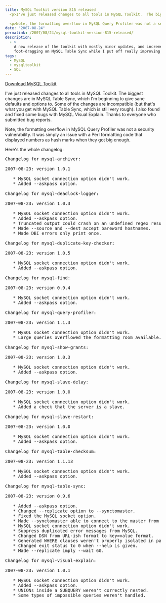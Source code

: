 ```yaml
---
title: MySQL Toolkit version 815 released
  <p>I've just released changes to all tools in MySQL Toolkit.  The biggest changes are in MySQL Table Sync, which I'm beginning to give sane defaults and options to.  Some of the changes are incompatible (but that's what you get with MySQL Table Sync, which is still very rough).  I also found and fixed some bugs with MySQL Visual Explain.  Thanks to everyone who submitted bug reports.</p>
  
  <p>Note, the formatting overflow in MySQL Query Profiler was not a security vulnerability.  It was simply an issue with a Perl formatting code that displayed numbers as hash marks when they got big enough.</p>
date: "2007-08-24"
permalink: /2007/08/24/mysql-toolkit-version-815-released/
description:
  - >
    A new release of the toolkit with mostly minor updates, and incremental
    foot-dragging on MySQL Table Sync while I put off really improving it.
tags:
  - MySQL
  - mysqltoolkit
  - SQL
---
```

<p class="download">
  <a href="http://code.google.com/p/maatkit">Download MySQL Toolkit</a>
</p>

I've just released changes to all tools in MySQL Toolkit. The biggest changes are in MySQL Table Sync, which I'm beginning to give sane defaults and options to. Some of the changes are incompatible (but that's what you get with MySQL Table Sync, which is still very rough). I also found and fixed some bugs with MySQL Visual Explain. Thanks to everyone who submitted bug reports.

Note, the formatting overflow in MySQL Query Profiler was not a security vulnerability. It was simply an issue with a Perl formatting code that displayed numbers as hash marks when they got big enough.

Here's the whole changelog:

<pre>Changelog for mysql-archiver:

2007-08-23: version 1.0.1

   * MySQL socket connection option didn't work.
   * Added --askpass option.

Changelog for mysql-deadlock-logger:

2007-08-23: version 1.0.3

   * MySQL socket connection option didn't work.
   * Added --askpass option.
   * Truncated output could crash on an undefined regex result.
   * Made --source and --dest accept bareword hostnames.
   * Made DBI errors only print once.

Changelog for mysql-duplicate-key-checker:

2007-08-23: version 1.0.5

   * MySQL socket connection option didn't work.
   * Added --askpass option.

Changelog for mysql-find:

2007-08-23: version 0.9.4

   * MySQL socket connection option didn't work.
   * Added --askpass option.

Changelog for mysql-query-profiler:

2007-08-23: version 1.1.3

   * MySQL socket connection option didn't work.
   * Large queries overflowed the formatting room available.

Changelog for mysql-show-grants:

2007-08-23: version 1.0.3

   * MySQL socket connection option didn't work.
   * Added --askpass option.

Changelog for mysql-slave-delay:

2007-08-23: version 1.0.0

   * MySQL socket connection option didn't work.
   * Added a check that the server is a slave.

Changelog for mysql-slave-restart:

2007-08-23: version 1.0.0

   * MySQL socket connection option didn't work.
   * Added --askpass option.

Changelog for mysql-table-checksum:

2007-08-23: version 1.1.13

   * MySQL socket connection option didn't work.
   * Added --askpass option.

Changelog for mysql-table-sync:

2007-08-23: version 0.9.6

   * Added --askpass option.
   * Changed --replicate option to --synctomaster.
   * Fixed the MySQL socket option.
   * Made --synctomaster able to connect to the master from SHOW SLAVE STATUS.
   * MySQL socket connection option didn't work.
   * Suppress duplicated error messages from MySQL.
   * Changed DSN from URL-ish format to key=value format.
   * Generated WHERE clauses weren't properly isolated in parentheses.
   * Changed exit status to 0 when --help is given.
   * Made --replicate imply --wait 60.

Changelog for mysql-visual-explain:

2007-08-23: version 1.0.1

   * MySQL socket connection option didn't work.
   * Added --askpass option.
   * UNIONs inside a SUBQUERY weren't correctly nested.
   * Some types of impossible queries weren't handled.</pre>
